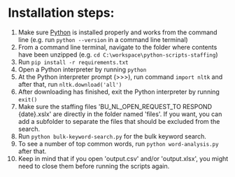 # Installation steps:

1. Make sure [Python](https://www.python.org/downloads/) is installed properly and works from the command line (e.g. run ```python --version``` in a command line terminal)
2. From a command line terminal, navigate to the folder where contents have been unzipped (e.g. ```cd C:\workspace\python-scripts-staffing```)
3. Run ```pip install -r requirements.txt```
4. Open a Python interpreter by running ```python```
5. At the Python interpreter prompt (>>>), run command ```import nltk``` and after that, run ```nltk.download('all')```
6. After downloading has finished, exit the Python interpreter by running ```exit()```
7. Make sure the staffing files 'BU_NL_OPEN_REQUEST_TO RESPOND {date}.xslx' are directly in the folder named 'files'. If you want, you can add a subfolder to separate the files that should be excluded from the search.
8. Run ```python bulk-keyword-search.py``` for the bulk keyword search.
9. To see a number of top common words, run ```python word-analysis.py``` after that.
10. Keep in mind that if you open 'output.csv' and/or 'output.xlsx', you might need to close them before running the scripts again.